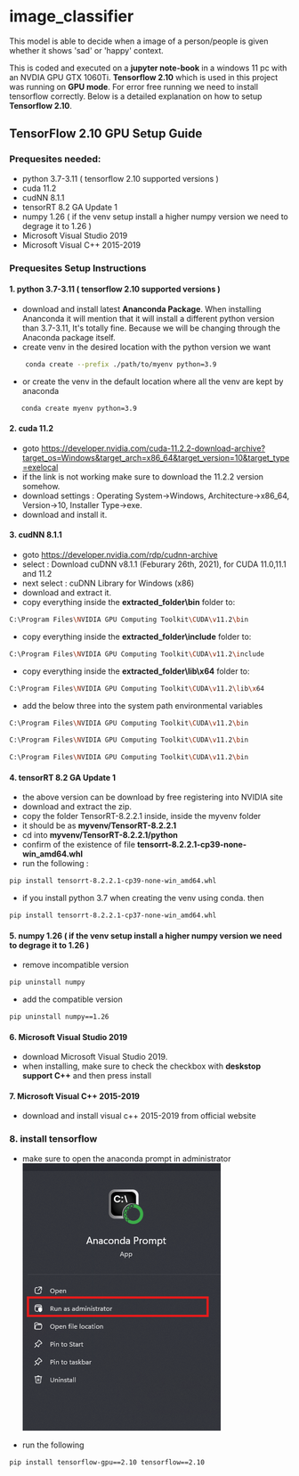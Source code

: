 # image_classifier

This model is able to decide when a image of a person/people is given whether it shows 'sad' or 'happy' context.

This is coded and executed on a **jupyter note-book** in a windows 11 pc with an NVDIA GPU GTX 1060Ti. **Tensorflow 2.10** which is used in this project was running on **GPU mode**. For error free running we need to install tensorflow correctly. Below is a detailed explanation on how to setup **Tensorflow 2.10**.

## TensorFlow 2.10 GPU Setup Guide

### Prequesites needed:

- python 3.7-3.11 ( tensorflow 2.10 supported versions )
- cuda 11.2
- cudNN 8.1.1
- tensorRT 8.2 GA Update 1
- numpy 1.26 ( if the venv setup install a higher numpy version we need to degrage it to 1.26 )
- Microsoft Visual Studio 2019
- Microsoft Visual C++ 2015-2019

### Prequesites Setup Instructions

#### 1. python 3.7-3.11 ( tensorflow 2.10 supported versions )

- download and install latest **Ananconda Package**. When installing Ananconda it will mention that it will install a different python version than 3.7-3.11, It's totally fine. Because we will be changing through the Anaconda package itself.
- create venv in the desired location with the python version we want

```bash
    conda create --prefix ./path/to/myenv python=3.9
```

- or create the venv in the default location where all the venv are kept by anaconda

```bash
   conda create myenv python=3.9
```

#### 2. cuda 11.2

- goto https://developer.nvidia.com/cuda-11.2.2-download-archive?target_os=Windows&target_arch=x86_64&target_version=10&target_type=exelocal
- if the link is not working make sure to download the 11.2.2 version somehow.
- download settings : Operating System->Windows, Architecture->x86_64, Version->10, Installer Type->exe.
- download and install it.

#### 3. cudNN 8.1.1

- goto https://developer.nvidia.com/rdp/cudnn-archive
- select : Download cuDNN v8.1.1 (Feburary 26th, 2021), for CUDA 11.0,11.1 and 11.2
- next select : cuDNN Library for Windows (x86)
- download and extract it.
- copy everything inside the **extracted_folder\bin** folder to:

```bash
C:\Program Files\NVIDIA GPU Computing Toolkit\CUDA\v11.2\bin
```

- copy everything inside the **extracted_folder\include** folder to:

```bash
C:\Program Files\NVIDIA GPU Computing Toolkit\CUDA\v11.2\include
```

- copy everything inside the **extracted_folder\lib\x64** folder to:

```bash
C:\Program Files\NVIDIA GPU Computing Toolkit\CUDA\v11.2\lib\x64
```

- add the below three into the system path environmental variables

```bash
C:\Program Files\NVIDIA GPU Computing Toolkit\CUDA\v11.2\bin
```

```bash
C:\Program Files\NVIDIA GPU Computing Toolkit\CUDA\v11.2\bin
```

```bash
C:\Program Files\NVIDIA GPU Computing Toolkit\CUDA\v11.2\bin
```

#### 4. tensorRT 8.2 GA Update 1

- the above version can be download by free registering into NVIDIA site
- download and extract the zip.
- copy the folder TensorRT-8.2.2.1 inside, inside the myvenv folder
- it should be as **myvenv/TensorRT-8.2.2.1**
- cd into **myvenv/TensorRT-8.2.2.1/python**
- confirm of the existence of file **tensorrt-8.2.2.1-cp39-none-win_amd64.whl**
- run the following :

```bash
pip install tensorrt-8.2.2.1-cp39-none-win_amd64.whl
```

- if you install python 3.7 when creating the venv using conda. then

```bash
pip install tensorrt-8.2.2.1-cp37-none-win_amd64.whl
```

#### 5. numpy 1.26 ( if the venv setup install a higher numpy version we need to degrage it to 1.26 )

- remove incompatible version

```bash
pip uninstall numpy
```

- add the compatible version

```bash
pip uninstall numpy==1.26
```

#### 6. Microsoft Visual Studio 2019

- download Microsoft Visual Studio 2019.
- when installing, make sure to check the checkbox with **deskstop support C++** and then press install

#### 7. Microsoft Visual C++ 2015-2019

- download and install visual c++ 2015-2019 from official website

### 8. install tensorflow

- make sure to open the anaconda prompt in administrator
  ![alt text](image-1.png)

- run the following

```bash
pip install tensorflow-gpu==2.10 tensorflow==2.10
```
